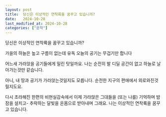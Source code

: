 ```yaml
---
layout: post
title:  당신은 이상적인 연착륙을 꿈꾸고 있습니까?
date:   2024-10-28
last_modified_at: 2024-10-28
categories: ["문학"]
---
```



당신은 이상적인 연착륙을 꿈꾸고 있습니까?

가을의 하늘은 높고 구름이 없는데
유독 오늘의 공기는 무겁기만 합니다

어느새 가라앉을 공기들에게 밀린 탓일까요.
나는 순전히 발 디딜 공간이 없고
하늘로 날아가는것만 같습니다.

아니, 내 땅과 공기가 가라앉는것일지도 모릅니다.
순전한 지구의 편애에서 외로와진것릴지도요.

다시 초라해진 한편의 비현실감속에서
이제 가라앉은 그대들을 (또는 나를) 기억하며 밤잠을 설치고-
추락하는 달빛을 온몸으로 받아내며
그래요. 나는 이상적인 연착륙을 꿈꾸고 있습니다.